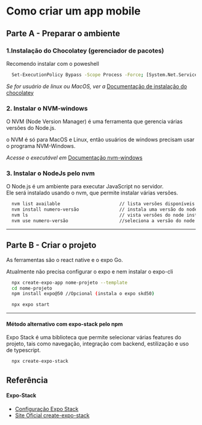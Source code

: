 # Como criar um app mobile


## Parte A - Preparar o ambiente



### 1.Instalação do Chocolatey (gerenciador de pacotes)
Recomendo instalar com o poweshell

```bash 
  Set-ExecutionPolicy Bypass -Scope Process -Force; [System.Net.ServicePointManager]::SecurityProtocol = [System.Net.ServicePointManager]::SecurityProtocol -bor 3072; iex ((New-Object System.Net.WebClient).DownloadString('https://community.chocolatey.org/install.ps1'))
```


_Se for usuário de linux ou MacOS, ver a_ [Documentação de instalação do chocolatey](https://chocolatey.org/install)



### 2. Instalar o NVM-windows

O NVM (Node Version Manager) é uma ferramenta que gerencia várias versões do Node.js.


o NVM é só para MacOS e Linux, então usuários de windows precisam usar o programa NVM-Windows.

 _Acesse o executável em_ [Documentação nvm-windows](https://github.com/coreybutler/nvm-windows/releases)



### 3. Instalar o NodeJs pelo nvm

O Node.js é um ambiente para executar JavaScript no servidor. <br>
Ele será instalado usando o nvm, que permite instalar várias versões. 

```bash 
  nvm list available                      // lista versões disponíveis
  nvm install numero-versão               // instala uma versão do node
  nvm ls                                  // vista versões do node instaladas na máquina
  nvm use numero-versão                   //seleciona a versão do node
```
------------------------------
## Parte B - Criar o projeto

As ferramentas são o react native e o expo Go. 

Atualmente não precisa configurar o expo e nem instalar o expo-cli


```bash
  npx create-expo-app nome-projeto --template 
  cd nome-projeto
  npm install expo@50 //Opcional (instala o expo skd50)

  npx expo start
```


----------------------
#### Método alternativo com expo-stack pelo npm

Expo Stack é uma biblioteca que permite selecionar várias features do projeto, tais como navegação, integração com backend, estilização e uso de typescript. 

```bash
  npx create-expo-stack
```


## Referência

#### Expo-Stack
 - [Configuração Expo Stack](https://www.youtube.com/watch?v=JxAxBGN5QRo)
 - [Site Oficial create-expo-stack](https://createexpostack.com/)

